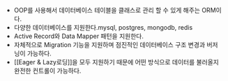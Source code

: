 - OOP를 사용해서 데이터베이스 테이블을 클래스로 관리 할 수 있게 해주는 ORM이다.
- 다양한 데이터베이스를 지원한다.mysql, postgres, mongodb, redis
- Active Record와 Data Mapper 패턴을 지원한다.
- 자체적으로 Migration 기능을 지원하며 점진적인 데이터베이스 구조 변경과 버저닝이 가능하다.
- [[Eager & Lazy로딩]]을 모두 지원하기 때문에 어떤 방식으로 데이터를 불러올지 완전한 컨트롤이 가능하다.
